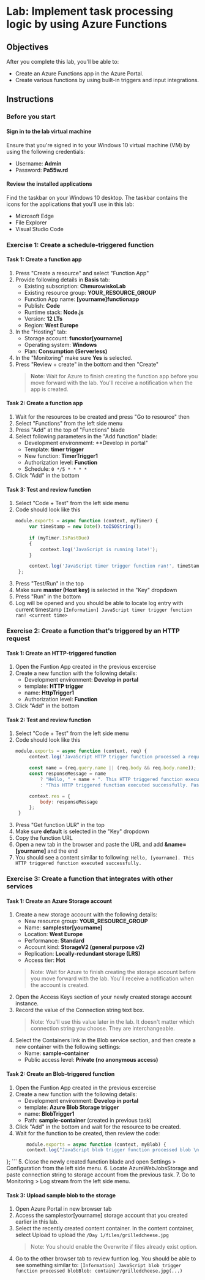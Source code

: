 # Lab: Implement task processing logic by using Azure Functions


## Objectives
After you complete this lab, you'll be able to:
- Create an Azure Functions app in the Azure Portal.
- Create various functions by using built-in triggers and input integrations.


## Instructions

### Before you start

#### Sign in to the lab virtual machine
Ensure that you're signed in to your Windows 10 virtual machine (VM) by using the following credentials:
- Username: **Admin**
- Password: **Pa55w.rd**

#### Review the installed applications
Find the taskbar on your Windows 10 desktop. The taskbar contains the icons for the applications that you'll use in this lab:
- Microsoft Edge
- File Explorer
- Visual Studio Code


### Exercise 1: Create a schedule-triggered function

#### Task 1: Create a function app
1. Press "Create a resource" and select "Function App"
2. Provide following details in **Basis** tab: 
    - Existing subscription: **ChmurowiskoLab**
    - Existing resource group: **YOUR_RESOURCE_GROUP**
    - Function App name: **[yourname]functionapp**
    - Publish: **Code**
    - Runtime stack: **Node.js**
    - Version: **12 LTs**
    - Region: **West Europe**
3. In the "Hosting" tab: 
    - Storage account: **funcstor[yourname]**
    - Operating system: **Windows**
    - Plan: **Consumption (Serverless)**
4. In the "Monitoring" make sure **Yes** is selected.
5. Press "Review + create" in the bottom and then "Create"
    > **Note**: Wait for Azure to finish creating the function app before you move forward with the lab. You'll receive a notification when the app is created.

#### Task 2: Create a function app
1. Wait for the resources to be created and press "Go to resource" then
2. Select "Functions" from the left side menu
3. Press "Add" at the top of "Functions" blade
4. Select following parameters in the "Add function" blade:
    - Development environmemt: **Develop in portal" 
    - Template: **timer trigger** 
    - New function: **TimerTrigger1** 
    - Authorization level: **Function**
    - Schedule: ``0 */5 * * * * ``
5. Click "Add" in the bottom

#### Task 3: Test and review function
1. Select "Code + Test" from the left side menu
2. Code should look like this
   ```js
   module.exports = async function (context, myTimer) {
        var timeStamp = new Date().toISOString();
    
        if (myTimer.IsPastDue)
        {
            context.log('JavaScript is running late!');
        }

        context.log('JavaScript timer trigger function ran!', timeStamp);   
    };
   ```
3. Press "Test/Run" in the top
4. Make sure **master (Host key)** is selected in the "Key" dropdown
5. Press "Run" in the bottom
6. Log will be opened and you should be able to locate log entry with current timestamp
   ```[Information] JavaScript timer trigger function ran! <current time>```


### Exercise 2: Create a function that's triggered by an HTTP request

#### Task 1: Create an HTTP-triggered function
1. Open the Funtion App created in the previous excercise 
2. Create a new function with the following details:
    - Development environment: **Develop in portal**
    - template: **HTTP trigger**
    - name: **HttpTrigger1**
    - Authorization level: **Function**
3. Click "Add" in the bottom

#### Task 2: Test and review function
1. Select "Code + Test" from the left side menu
2. Code should look like this
   ```js
   module.exports = async function (context, req) {
        context.log('JavaScript HTTP trigger function processed a request.');

        const name = (req.query.name || (req.body && req.body.name));
        const responseMessage = name
            ? "Hello, " + name + ". This HTTP triggered function executed successfully."
            : "This HTTP triggered function executed successfully. Pass a name in the query string or in the request body for a personalized response.";

        context.res = {
            body: responseMessage
        };
    }
   ```
3. Press "Get function ULR" in the top
4. Make sure **default** is selected in the "Key" dropdown
5. Copy the function URL
6. Open a new tab in the browser and paste the URL and add **&name=[yourname]** and the end
7. You should see a content similar to following:
    ```Hello, [yourname]. This HTTP triggered function executed successfully.```


### Exercise 3: Create a function that integrates with other services

#### Task 1: Create an Azure Storage account
1. Create a new storage account with the following details:
    - New resource group: **YOUR_RESOURCE_GROUP**
    - Name: **samplestor[yourname]**
    - Location: **West Europe**
    - Performance: **Standard**
    - Account kind: **StorageV2 (general purpose v2)**
    - Replication: **Locally-redundant storage (LRS)**
    - Access tier: **Hot**
    >Note: Wait for Azure to finish creating the storage account before you move forward with the lab. You'll receive a notification when the account is created.
2. Open the Access Keys section of your newly created storage account instance.
3. Record the value of the Connection string text box.
    > Note: You'll use this value later in the lab. It doesn't matter which connection string you choose. They are interchangeable.
4. Select the Containers link in the Blob service section, and then create a new container with the following settings:
    - Name: **sample-container**
    - Public access level: **Private (no anonymous access)**

#### Task 2: Create an Blob-triggered function
1. Open the Funtion App created in the previous excercise 
2. Create a new function with the following details:
    - Development environment: **Develop in portal**
    - template: **Azure Blob Storage trigger**
    - name: **BlobTrigger1**
    - Path: **sample-container** (created in previous task)
3. Click "Add" in the bottom and wait for the resource to be created.
4. Wait for the function to be created, then review the code:
    ```js
        module.exports = async function (context, myBlob) {
        context.log("JavaScript blob trigger function processed blob \n Blob:", context.bindingData.blobTrigger, "\n Blob Size:", myBlob.length, "Bytes");
};
    ```
5. Close the newly created function blade and open Settings > Configuration from the left side menu.
6. Locate AzureWebJobsStorage and paste connection string to storage account from the previous task.
7. Go to Monitoring > Log stream from the left side menu.

#### Task 3: Upload sample blob to the storage
1. Open Azure Portal in new browser tab
2. Access the samplestor[yourname] storage account that you created earlier in this lab.
3. Select the recently created content container.
In the content container, select Upload to upload the ```/Day 1/files/grilledcheese.jpg```
    >Note: You should enable the Overwrite if files already exist option.
4. Go to the other browser tab to review funtion log. You should be able to see something similar to:
    ```[Information] JavaScript blob trigger function processed blobBlob: container/grilledcheese.jpg(...)```